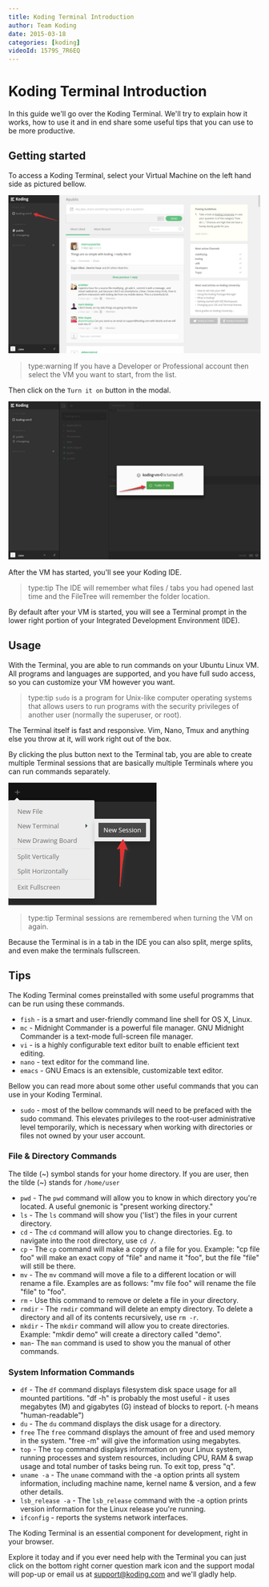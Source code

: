 ```yaml
---
title: Koding Terminal Introduction
author: Team Koding
date: 2015-03-18
categories: [koding]
videoId: 1579S_7R6EQ
---
```


# Koding Terminal Introduction

In this guide we'll go over the Koding Terminal. We'll try to explain how it works, how to use it and in end share some useful tips that you can use to be more productive.

## Getting started

To access a Koding Terminal, select your Virtual Machine on the left hand side as pictured bellow.

![Terminal 1](term1.png)

> type:warning
> If you have a Developer or Professional account then select the VM you want to start, from the list.

Then click on the `Turn it on` button in the modal.

![Terminal 2](term2.png)

After the VM has started, you'll see your Koding IDE.

> type:tip
> The IDE will remember what files / tabs you had opened last time and the FileTree will remember the folder location.

By default after your VM is started, you will see a Terminal prompt in the lower right portion of your Integrated Development Environment (IDE). 

## Usage

With the Terminal, you are able to run commands on your Ubuntu Linux VM. All programs and languages are supported, and you have full sudo access, so you can customize your VM however you want.

> type:tip
> `sudo` is a program for Unix-like computer operating systems that allows users to run programs with the security privileges of another user (normally the superuser, or root).

The Terminal itself is fast and responsive. Vim, Nano, Tmux and anything else you throw at it, will work right out of the box.

By clicking the plus button next to the Terminal tab, you are able to create multiple Terminal sessions that are basically multiple Terminals where you can run commands separately.

![Terminal 3](term3.png)

> type:tip
> Terminal sessions are remembered when turning the VM on again.

Because the Terminal is in a tab in the IDE you can also split, merge splits, and even make the terminals fullscreen.

## Tips

The Koding Terminal comes preinstalled with some useful programms that can be run using these commands.

* `fish` - is a smart and user-friendly command line shell for OS X, Linux.
* `mc` - Midnight Commander is a powerful file manager. GNU Midnight Commander is a text-mode full-screen file manager.
* `vi` - is a highly configurable text editor built to enable efficient text editing.
* `nano` - text editor for the command line.
* `emacs` - GNU Emacs is an extensible, customizable text editor.

Bellow you can read more about some other useful commands that you can use in your Koding Terminal.

* `sudo` - most of the bellow commands will need to be prefaced with the sudo command. This elevates privileges to the root-user administrative level temporarily, which is necessary when working with directories or files not owned by your user account.

### File & Directory Commands

The tilde (~) symbol stands for your home directory. If you are user, then the tilde (~) stands for `/home/user`

* `pwd` - The `pwd` command will allow you to know in which directory you're located. A useful gnemonic is "present working directory."
* `ls` - The `ls` command will show you ('list') the files in your current directory.
* `cd` - The `cd` command will allow you to change directories. Eg. to navigate into the root directory, use `cd /`.
* `cp` - The `cp` command will make a copy of a file for you. Example: "cp file foo" will make an exact copy of "file" and name it "foo", but the file "file" will still be there.
* `mv` - The `mv` command will move a file to a different location or will rename a file. Examples are as follows: "mv file foo" will rename the file "file" to "foo".
* `rm` - Use this command to remove or delete a file in your directory.
* `rmdir` - The `rmdir` command will delete an empty directory. To delete a directory and all of its contents recursively, use `rm -r`.
* `mkdir` - The `mkdir` command will allow you to create directories. Example: "mkdir demo" will create a directory called "demo".
* `man`- The `man` command is used to show you the manual of other commands.

### System Information Commands

* `df` - The `df` command displays filesystem disk space usage for all mounted partitions. "df -h" is probably the most useful - it uses megabytes (M) and gigabytes (G) instead of blocks to report. (-h means "human-readable")
* `du` - The `du` command displays the disk usage for a directory.
* `free` The `free` command displays the amount of free and used memory in the system. "free -m" will give the information using megabytes.
* `top` - The `top` command displays information on your Linux system, running processes and system resources, including CPU, RAM & swap usage and total number of tasks being run. To exit top, press "q".
* `uname -a` - The `uname` command with the -a option prints all system information, including machine name, kernel name & version, and a few other details.
* `lsb_release -a` - The `lsb_release` command with the -a option prints version information for the Linux release you're running.
* `ifconfig` - reports the systems network interfaces.

The Koding Terminal is an essential component for development, right in your browser.

Explore it today and if you ever need help with the Terminal you can just click on the bottom right corner question mark icon and the support modal will pop-up or email us at [support@koding.com](mailto:support@koding.com) and we'll gladly help.